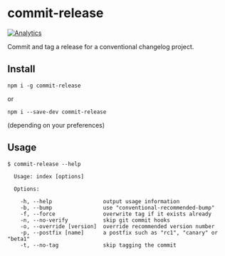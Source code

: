 # commit-release

[![Analytics](https://ga-beacon.appspot.com/UA-45466560-5/commit-release?flat&useReferer)](https://github.com/igrigorik/ga-beacon)

Commit and tag a release for a conventional changelog project.

## Install

```shell
npm i -g commit-release
```

or

```shell
npm i --save-dev commit-release
```

(depending on your preferences)

## Usage

```shell
$ commit-release --help

  Usage: index [options]

  Options:

    -h, --help                output usage information
    -b, --bump                use "conventional-recommended-bump"
    -f, --force               overwrite tag if it exists already
    -n, --no-verify           skip git commit hooks
    -o, --override [version]  override recommended version number
    -p, --postfix [name]      a postfix such as "rc1", "canary" or "beta1"
    -t, --no-tag              skip tagging the commit
```
